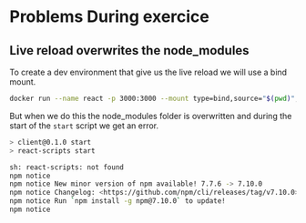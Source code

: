 # Problems During exercice

## Live reload overwrites the node_modules

To create a dev environment that give us the live reload we will use a bind mount.

```sh
docker run --name react -p 3000:3000 --mount type=bind,source="$(pwd)",target=/app react-app
```

But when we do this the node_modules folder is overwritten and during the start of the `start` script we get an error.

```sh
> client@0.1.0 start
> react-scripts start

sh: react-scripts: not found
npm notice
npm notice New minor version of npm available! 7.7.6 -> 7.10.0
npm notice Changelog: <https://github.com/npm/cli/releases/tag/v7.10.0>
npm notice Run `npm install -g npm@7.10.0` to update!
npm notice
```

